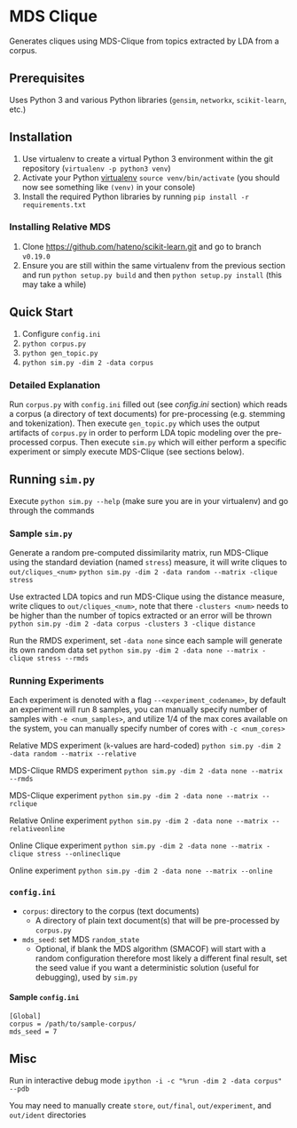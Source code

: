MDS Clique
=========
Generates cliques using MDS-Clique from topics extracted by LDA from a corpus.

## Prerequisites
Uses Python 3 and various Python libraries (`gensim`, `networkx`, `scikit-learn`, etc.)

## Installation
1. Use virtualenv to create a virtual Python 3 environment within the git repository (`virtualenv -p python3 venv`)
2. Activate your Python [virtualenv](https://virtualenv.pypa.io) `source venv/bin/activate` (you should now see something like `(venv)` in your console)
3. Install the required Python libraries by running `pip install -r requirements.txt`

### Installing Relative MDS
1. Clone https://github.com/hateno/scikit-learn.git and go to branch `v0.19.0`
2. Ensure you are still within the same virtualenv from the previous section and run `python setup.py build` and then `python setup.py install` (this may take a while)

## Quick Start
1. Configure `config.ini`
2. `python corpus.py`
3. `python gen_topic.py`
4. `python sim.py -dim 2 -data corpus`

### Detailed Explanation
Run `corpus.py` with `config.ini` filled out (see *config.ini* section) which reads a corpus (a directory of text documents) for pre-processing (e.g. stemming and tokenization). Then execute `gen_topic.py` which uses the output artifacts of `corpus.py` in order to perform LDA topic modeling over the pre-processed corpus. Then execute `sim.py` which will either perform a specific experiment or simply execute MDS-Clique (see sections below).

## Running `sim.py`
Execute `python sim.py --help` (make sure you are in your virtualenv) and go through the commands

### Sample `sim.py`
Generate a random pre-computed dissimilarity matrix, run MDS-Clique using the standard deviation (named `stress`) measure, it will write cliques to `out/cliques_<num>`
`python sim.py -dim 2 -data random --matrix -clique stress`

Use extracted LDA topics and run MDS-Clique using the distance measure, write cliques to `out/cliques_<num>`, note that there `-clusters <num>` needs to be higher than the number of topics extracted or an error will be thrown
`python sim.py -dim 2 -data corpus -clusters 3 -clique distance`

Run the RMDS experiment, set `-data none` since each sample will generate its own random data set
`python sim.py -dim 2 -data none --matrix -clique stress --rmds`

### Running Experiments
Each experiment is denoted with a flag `--<experiment_codename>`, by default an experiment will run 8 samples, you can manually specify number of samples with `-e <num_samples>`, and utilize 1/4 of the max cores available on the system, you can manually specify number of cores with `-c <num_cores>`

Relative MDS experiment (`k`-values are hard-coded)
`python sim.py -dim 2 -data random --matrix --relative`

MDS-Clique RMDS experiment
`python sim.py -dim 2 -data none --matrix --rmds`

MDS-Clique experiment
`python sim.py -dim 2 -data none --matrix --rclique`

Relative Online experiment
`python sim.py -dim 2 -data none --matrix --relativeonline`

Online Clique experiment
`python sim.py -dim 2 -data none --matrix -clique stress --onlineclique`

Online experiment
`python sim.py -dim 2 -data none --matrix --online`

### `config.ini`
* `corpus`: directory to the corpus (text documents)
	* A directory of plain text document(s) that will be pre-processed by `corpus.py`
* `mds_seed`: set MDS `random_state`
	* Optional, if blank the MDS algorithm (SMACOF) will start with a random configuration therefore most likely a different final result, set the seed value if you want a deterministic solution (useful for debugging), used by `sim.py`

#### Sample `config.ini`
```
[Global]
corpus = /path/to/sample-corpus/
mds_seed = 7
```

## Misc
Run in interactive debug mode
`ipython -i -c "%run -dim 2 -data corpus" --pdb`

You may need to manually create `store`, `out/final`, `out/experiment`, and `out/ident` directories
